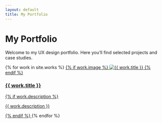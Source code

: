 ```yaml
---
layout: default
title: My Portfolio
---
```


<h1>My Portfolio</h1>
<p>Welcome to my UX design portfolio. Here you’ll find selected projects and case studies.</p>

<div class="portfolio-grid">
  {% for work in site.works %}
    <a class="portfolio-item" href="{{ work.url }}">
      {% if work.image %}
        <img src="{{ work.image }}" alt="{{ work.title }}" style="max-width:100%; border-radius:4px;">
      {% endif %}
      <h3>{{ work.title }}</h3>
      {% if work.description %}
        <p>{{ work.description }}</p>
      {% endif %}
    </a>
  {% endfor %}
</div>
